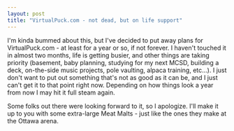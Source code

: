 ```yaml
---
layout: post
title: "VirtualPuck.com - not dead, but on life support"
---
```


<p>I'm kinda bummed about this, but I've decided to put away plans for VirtualPuck.com - at least for a year or so, if not forever.  I haven't touched it in almost two months, life is getting busier, and other things are taking priority (basement, baby planning, studying for my next MCSD, building a deck, on-the-side music projects, pole vaulting, alpaca training, etc...).  I just don't want to put out something that's not as good as it can be, and I just can't get it to that point right now.  Depending on how things look a year from now I may hit it full steam again.  </p>
<p>Some folks out there were looking forward to it, so I apologize.  I'll make it up to you with some extra-large Meat Malts - just like the ones they make at the Ottawa arena.  </p>
 
